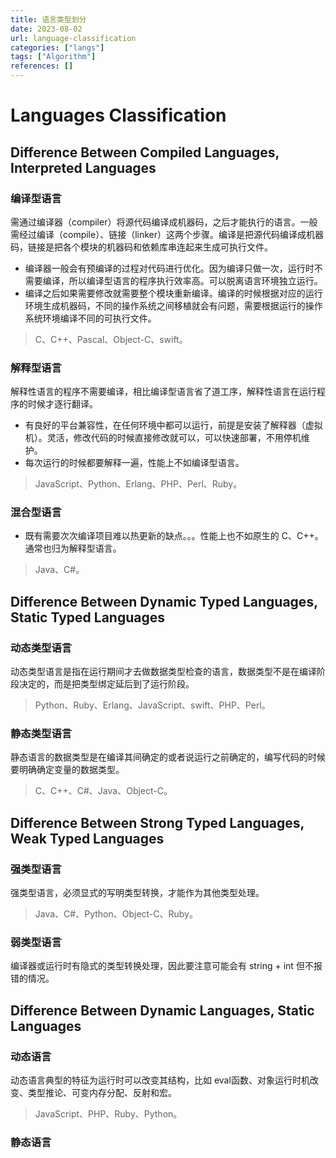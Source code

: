 ```yaml
---
title: 语言类型划分
date: 2023-08-02
url: language-classification
categories: ["langs"]
tags: ["Algorithm"]
references: []
---
```


# Languages Classification

## Difference Between Compiled Languages, Interpreted Languages

### 编译型语言

需通过编译器（compiler）将源代码编译成机器码，之后才能执行的语言。一般需经过编译（compile）、链接（linker）这两个步骤。编译是把源代码编译成机器码，链接是把各个模块的机器码和依赖库串连起来生成可执行文件。

- 编译器一般会有预编译的过程对代码进行优化。因为编译只做一次，运行时不需要编译，所以编译型语言的程序执行效率高。可以脱离语言环境独立运行。
- 编译之后如果需要修改就需要整个模块重新编译。编译的时候根据对应的运行环境生成机器码，不同的操作系统之间移植就会有问题，需要根据运行的操作系统环境编译不同的可执行文件。

> C、C++、Pascal、Object-C、swift。

### 解释型语言

解释性语言的程序不需要编译，相比编译型语言省了道工序，解释性语言在运行程序的时候才逐行翻译。

- 有良好的平台兼容性，在任何环境中都可以运行，前提是安装了解释器（虚拟机）。灵活，修改代码的时候直接修改就可以，可以快速部署，不用停机维护。
- 每次运行的时候都要解释一遍，性能上不如编译型语言。

> JavaScript、Python、Erlang、PHP、Perl、Ruby。

### 混合型语言

- 既有需要次次编译项目难以热更新的缺点。。。性能上也不如原生的 C、C++。通常也归为解释型语言。

> Java、C#。

## Difference Between Dynamic Typed Languages, Static Typed Languages

### 动态类型语言

动态类型语言是指在运行期间才去做数据类型检查的语言，数据类型不是在编译阶段决定的，而是把类型绑定延后到了运行阶段。

> Python、Ruby、Erlang、JavaScript、swift、PHP、Perl。

### 静态类型语言

静态语言的数据类型是在编译其间确定的或者说运行之前确定的，编写代码的时候要明确确定变量的数据类型。

> C、C++、C#、Java、Object-C。

## Difference Between Strong Typed Languages, Weak Typed Languages

### 强类型语言

强类型语言，必须显式的写明类型转换，才能作为其他类型处理。

> Java、C#、Python、Object-C、Ruby。

### 弱类型语言

编译器或运行时有隐式的类型转换处理，因此要注意可能会有 string + int 但不报错的情况。

## Difference Between Dynamic Languages, Static Languages

### 动态语言

动态语言典型的特征为运行时可以改变其结构，比如 eval函数、对象运行时机改变、类型推论、可变内存分配、反射和宏。

> JavaScript、PHP、Ruby、Python。

### 静态语言
